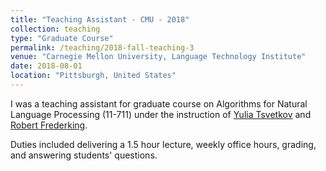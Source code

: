 ```yaml
---
title: "Teaching Assistant - CMU - 2018"
collection: teaching
type: "Graduate Course"
permalink: /teaching/2018-fall-teaching-3
venue: "Carnegie Mellon University, Language Technology Institute"
date: 2018-08-01
location: "Pittsburgh, United States"
---
```


I was a teaching assistant for graduate course on Algorithms for Natural Language Processing
(11-711) under the instruction of [Yulia Tsvetkov](http://www.cs.cmu.edu/~ytsvetko/) and [Robert
Frederking](http://www.cs.cmu.edu/~ref/).

Duties included delivering a 1.5 hour lecture, weekly office hours, grading, and answering students'
questions.
